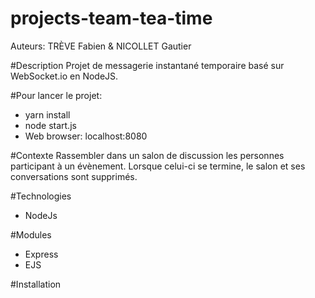 # projects-team-tea-time

Auteurs: TRÈVE Fabien & NICOLLET Gautier

#Description
Projet de messagerie instantané temporaire basé sur WebSocket.io en NodeJS.

#Pour lancer le projet: 
- yarn install
- node start.js
- Web browser: localhost:8080

#Contexte
Rassembler dans un salon de discussion les personnes participant à un évènement. Lorsque celui-ci se termine, le salon et ses conversations sont supprimés.

#Technologies
- NodeJs

#Modules
- Express
- EJS

#Installation

